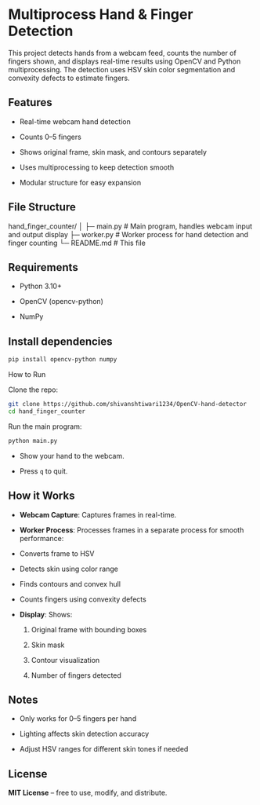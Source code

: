 # Multiprocess Hand & Finger Detection

This project detects hands from a webcam feed, counts the number of fingers shown, and displays real-time results using OpenCV and Python multiprocessing. The detection uses HSV skin color segmentation and convexity defects to estimate fingers.

## Features

- Real-time webcam hand detection

- Counts 0–5 fingers

- Shows original frame, skin mask, and contours separately

- Uses multiprocessing to keep detection smooth

- Modular structure for easy expansion

## File Structure
hand_finger_counter/
│
├─ main.py        # Main program, handles webcam input and output display
├─ worker.py      # Worker process for hand detection and finger counting
└─ README.md      # This file

## Requirements

- Python 3.10+

- OpenCV (opencv-python)

- NumPy

## Install dependencies

``` bash
pip install opencv-python numpy
```

How to Run

Clone the repo:

``` bash
git clone https://github.com/shivanshtiwari1234/OpenCV-hand-detector
cd hand_finger_counter
```

Run the main program:

``` bash
python main.py
```

- Show your hand to the webcam.

- Press ```q``` to quit.

## How it Works

- **Webcam Capture**: Captures frames in real-time.

- **Worker Process**: Processes frames in a separate process for smooth performance:

- Converts frame to HSV

- Detects skin using color range

- Finds contours and convex hull

- Counts fingers using convexity defects

- **Display**: Shows:

  1. Original frame with bounding boxes

  2. Skin mask

  3. Contour visualization

  4. Number of fingers detected

## Notes

- Only works for 0–5 fingers per hand

- Lighting affects skin detection accuracy

- Adjust HSV ranges for different skin tones if needed

## License

**MIT License** – free to use, modify, and distribute.